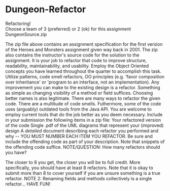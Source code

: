 # Dungeon-Refactor
Refactoring!  
Choose a team of 3 (preferred) or 2 (ok) for this assignment DungeonSource.zip 

The zip file above contains an assignment specification for the first version of the Heroes and Monsters assignment given way back in 2001.
The zip also contains the instructor's source code for the solution to the assignment.
It is your job to refactor that code to improve structure, readability, maintainability, and usability.
Employ the Object Oriented concepts you have learned throughout the quarter to accomplish this task.
Utilize patterns, code smell refactors, OO principles (e.g. 'favor composition over inheritance' or 'program to an interface, not an implementation).
Any improvement you can make to the existing design is a refactor.
Something as simple as changing visibility of a method or field suffices.
Choosing better names is also legitimate.
There are many ways to refactor the given code.
There are a multitude of code smells.
Futhermore, some of the code uses (arguably) outdated tools from the Java API.
You are welcome to employ current tools that do the job better as you deem necessary.
Include in your submission the following items in a zip file:
  Your refactored version of the code
  Single .pdf of the UML diagrams that represent your (improved) design
  A *detailed* document describing each refactor you performed and why -- YOU MUST NUMBER EACH ITEM YOU REFACTOR.
Be sure and include the offending code as part of your description.
Note that snippets of the offending code suffice.
NOTE/QUESTION: How many refactors should you have?

The closer to 8 you get, the closer you will be to full credit. 
More specifically, you should have at least 8 refactors.
Note that it is okay to submit more than 8 to cover yourself if you are unsure something is a true refactor.
NOTE 2: Renaming fields and methods collectively is a single refactor...  HAVE FUN!
